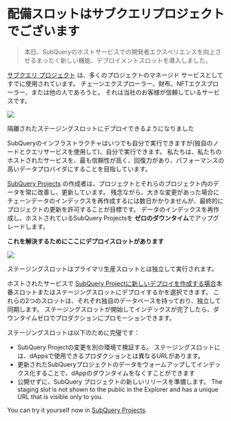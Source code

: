 # 配備スロットはサブクエリプロジェクトでございます

> 本日、SubQueryのホストサービスでの開発者エクスペリエンスを向上させるまったく新しい機能、デプロイメントスロットを導入しました。

[サブクエリ プロジェクト](https://project.subquery.network/) は、多くのプロジェクトのマネージド サービスとしてすでに使用されています。 チェーンエクスプローラー、財布、NFTエクスプローラー、または他の人であろうと。 それは当社のお客様が信頼しているサービスです。

![](https://miro.medium.com/max/1400/0*PugDgh6weZspRIO2)

隔離されたステージングスロットにデプロイできるようになりました

SubQueryのインフラストラクチャはいつでも自分で実行できますが(独自のノードとクエリサービスを使用して)、自分で実行できます。 私たちは、私たちのホストされたサービスを、最も信頼性が高く、回復力があり、パフォーマンスの高いデータプロバイダにすることを目指しています。

[SubQuery Projects](https://project.subquery.network/) の作成者は、プロジェクトとそれらのプロジェクト内のデータを常に改善し、更新しています。 残念ながら、大きな変更があった場合にチェーンデータのインデックスを再作成するには数日かかりませんが、最終的にプロジェクトの更新を許可することが目標です。 データのインデックスを再作成し、ホストされているSubQuery Projectsを **ゼロのダウンタイム**でアップグレードします。

**これを解決するためにここにデプロイスロットがあります**

![](https://miro.medium.com/max/1400/0*vQ33aqhn1eVllo5t)

ステージングスロットはプライマリ生産スロットとは独立して実行されます。

ホストされたサービスで [SubQuery Projectに新しいデプロイを作成する場合](https://project.subquery.network/)本番スロットまたはステージングスロットにデプロイするかを選択できます。 これらの2つのスロットは、それぞれ独自のデータベースを持っており、独立して同期します。 ステージングスロットが開始してインデックスが完了したら、ダウンタイムゼロでプロダクションにプロモーションできます。

ステージングスロットは以下のために完璧です：

-   SubQuery Projectの変更を別の環境で検証する。 ステージングスロットには、dAppsで使用できるプロダクションとは異なるURLがあります。
-   更新されたSubQueryプロジェクトのデータをウォームアップしてインデックス化することで、dAppのダウンタイムをなくすことができます
-   公開せずに、SubQuery プロジェクトの新しいリリースを準備します。 The staging slot is not shown to the public in the Explorer and has a unique URL that is visible only to you.

You can try it yourself now in [SubQuery Projects](https://project.subquery.network/).